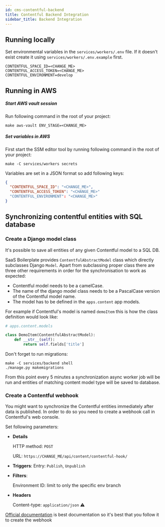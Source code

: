 ```yaml
---
id: cms-contentful-backend
title: Contentful Backend Integration
sidebar_title: Backend Integration
---
```


## Running locally

Set environmental variables in the `services/workers/.env` file. If it doesn't exist create it
using `services/workers/.env.example` first.

```
CONTENTFUL_SPACE_ID=<CHANGE_ME>
CONTENTFUL_ACCESS_TOKEN=<CHANGE_ME>
CONTENTFUL_ENVIRONMENT=develop
```

## Running in AWS

##### Start AWS vault session

Run following command in the root of your project:

```shell
make aws-vault ENV_STAGE=<CHANGE_ME>
```

##### Set variables in AWS

First start the SSM editor tool by running following command in the root of your project:

```shell
make -C services/workers secrets
```

Variables are set in a JSON format so add following keys:

```json
{
  "CONTENTFUL_SPACE_ID": "<CHANGE_ME>",
  "CONTENTFUL_ACCESS_TOKEN": "<CHANGE_ME>"
  "CONTENTFUL_ENVIRONMENT": "<CHANGE_ME>"
}
```

## Synchronizing contentful entities with SQL database

### Create a Django model class

It's possible to save all entities of any given Contentful model to a SQL DB.

SaaS Boilerplate provides `ContentfulAbstractModel` class which directly subclasses Django `Model`. Apart from
subclassing proper class there are three other requirements in order for the synchronisation to work as expected:

- Contentful model needs to be a camelCase.
- The name of the django model class needs to be a PascalCase version of the Contentful model name.
- The model has to be defined in the `apps.content` app models.

For example if Contentful's model is named `demoItem` this is how the class definition would look like:

```python
# apps.content.models

class DemoItem(ContentfulAbstractModel):
    def __str__(self):
        return self.fields['title']
```

Don't forget to run migrations:

```shell
make -C services/backend shell
./manage.py makemigrations
```

From this point every 5 minutes a synchronization async worker job will be run and entities of matching content model
type will be saved to database.

### Create a Contentful webhook

You might want to synchronize the Contentful entities immediately after data is published. In order to do so you need to
create a webhook call in Contentful's web console.

Set following parameters:

- **Details**

  HTTP method: `POST`

  URL: `https://CHANGE_ME/api/content/contentful-hook/`

- **Triggers**:
  Entry: `Publish`, `Unpublish`
- **Filters**:

  Environment ID: limit to only the specific env branch

- **Headers**

  Content-type: `application/json` ⚠️

[Official documentation](https://www.contentful.com/developers/docs/concepts/webhooks/) is best documentation so it's
best that you follow it to create the webhook
